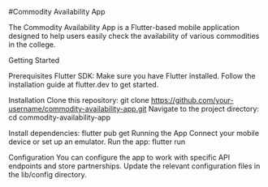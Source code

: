 #Commodity Availability App

The Commodity Availability App is a Flutter-based mobile application designed to help users easily check the availability of various commodities in the college.

Getting Started

Prerequisites
Flutter SDK: Make sure you have Flutter installed. Follow the installation guide at flutter.dev to get started.

Installation
Clone this repository: git clone https://github.com/your-username/commodity-availability-app.git
Navigate to the project directory: cd commodity-availability-app

Install dependencies: flutter pub get
Running the App
Connect your mobile device or set up an emulator.
Run the app: flutter run

Configuration
You can configure the app to work with specific API endpoints and store partnerships. Update the relevant configuration files in the lib/config directory.
